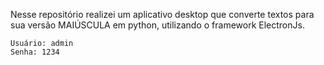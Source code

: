 Nesse repositório realizei um aplicativo desktop que converte textos para sua versão MAIÚSCULA em python, utilizando o framework ElectronJs.

    Usuário: admin
    Senha: 1234

